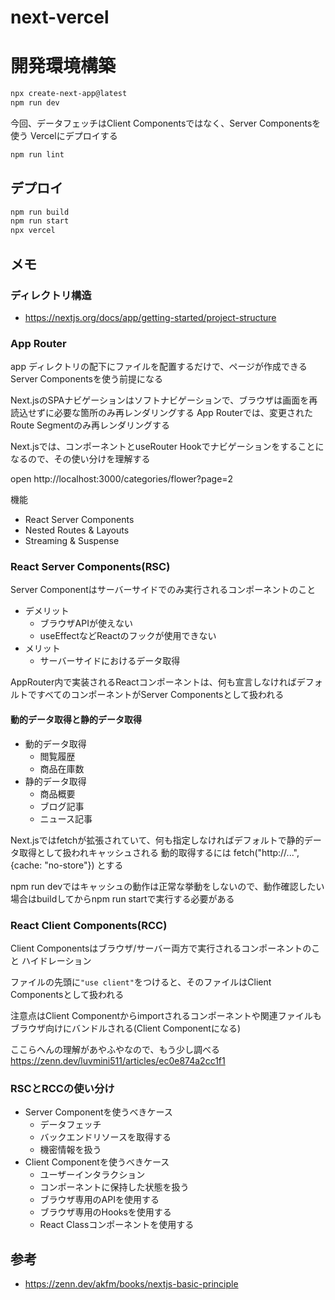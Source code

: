 # next-vercel


# 開発環境構築
```bash
npx create-next-app@latest
npm run dev
```

今回、データフェッチはClient Componentsではなく、Server Componentsを使う
Vercelにデプロイする


```bash
npm run lint
```

## デプロイ

```bash
npm run build
npm run start
npx vercel
```

## メモ
### ディレクトリ構造
- https://nextjs.org/docs/app/getting-started/project-structure

### App Router
app ディレクトリの配下にファイルを配置するだけで、ページが作成できる
Server Componentsを使う前提になる

Next.jsのSPAナビゲーションはソフトナビゲーションで、ブラウザは画面を再読込せずに必要な箇所のみ再レンダリングする
App Routerでは、変更されたRoute Segmentのみ再レンダリングする

Next.jsでは、<Link>コンポーネントとuseRouter Hookでナビゲーションをすることになるので、その使い分けを理解する

open http://localhost:3000/categories/flower?page=2

機能
- React Server Components
- Nested Routes & Layouts
- Streaming & Suspense

### React Server Components(RSC)
Server Componentはサーバーサイドでのみ実行されるコンポーネントのこと

- デメリット
  - ブラウザAPIが使えない
  - useEffectなどReactのフックが使用できない
- メリット
  - サーバーサイドにおけるデータ取得

AppRouter内で実装されるReactコンポーネントは、何も宣言しなければデフォルトですべてのコンポーネントがServer Componentsとして扱われる

#### 動的データ取得と静的データ取得
- 動的データ取得
  - 閲覧履歴
  - 商品在庫数
- 静的データ取得
  - 商品概要
  - ブログ記事
  - ニュース記事

Next.jsではfetchが拡張されていて、何も指定しなければデフォルトで静的データ取得として扱われキャッシュされる
動的取得するには fetch("http://...", {cache: "no-store"}) とする

npm run devではキャッシュの動作は正常な挙動をしないので、動作確認したい場合はbuildしてからnpm run startで実行する必要がある

### React Client Components(RCC)
Client Componentsはブラウザ/サーバー両方で実行されるコンポーネントのこと
ハイドレーション

ファイルの先頭に`"use client"`をつけると、そのファイルはClient Componentsとして扱われる

注意点はClient Componentからimportされるコンポーネントや関連ファイルもブラウザ向けにバンドルされる(Client Componentになる)

ここらへんの理解があやふやなので、もう少し調べる
https://zenn.dev/luvmini511/articles/ec0e874a2cc1f1

### RSCとRCCの使い分け
- Server Componentを使うべきケース
  - データフェッチ
  - バックエンドリソースを取得する
  - 機密情報を扱う
- Client Componentを使うべきケース
  - ユーザーインタラクション
  - コンポーネントに保持した状態を扱う
  - ブラウザ専用のAPIを使用する
  - ブラウザ専用のHooksを使用する
  - React Classコンポーネントを使用する

## 参考
- https://zenn.dev/akfm/books/nextjs-basic-principle
